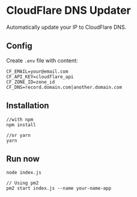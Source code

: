 # CloudFlare DNS Updater

Automatically update your IP to CloudFlare DNS.

## Config

Create `.env` file with content:

```
CF_EMAIL=your@email.com
CF_API_KEY=cloudflare_api
CF_ZONE_ID=zone_id
CF_DNS=record.domain.com|another.domain.com
```

## Installation
```
//with npm
npm install

//or yarn
yarn

```

## Run now

```
node index.js

// Using pm2
pm2 start index.js --name your-name-app
```